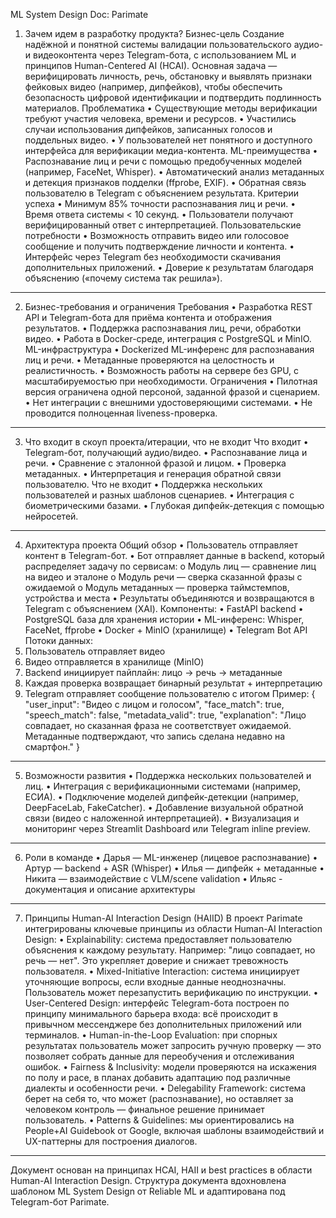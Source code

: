 ML System Design Doc: Parimate
1. Зачем идем в разработку продукта?
Бизнес-цель
Создание надёжной и понятной системы валидации пользовательского аудио- и видеоконтента через Telegram-бота, с использованием ML и принципов Human-Centered AI (HCAI). Основная задача — верифицировать личность, речь, обстановку и выявлять признаки фейковых видео (например, дипфейков), чтобы обеспечить безопасность цифровой идентификации и подтвердить подлинность материалов.
Проблематика
•	Существующие методы верификации требуют участия человека, времени и ресурсов.
•	Участились случаи использования дипфейков, записанных голосов и поддельных видео.
•	У пользователей нет понятного и доступного интерфейса для верификации медиа-контента.
ML-преимущества
•	Распознавание лиц и речи с помощью предобученных моделей (например, FaceNet, Whisper).
•	Автоматический анализ метаданных и детекция признаков подделки (ffprobe, EXIF).
•	Обратная связь пользователю в Telegram с объяснением результата.
Критерии успеха
•	Минимум 85% точности распознавания лиц и речи.
•	Время ответа системы < 10 секунд.
•	Пользователи получают верифицированный ответ с интерпретацией.
Пользовательские потребности
•	Возможность отправить видео или голосовое сообщение и получить подтверждение личности и контента.
•	Интерфейс через Telegram без необходимости скачивания дополнительных приложений.
•	Доверие к результатам благодаря объяснению («почему система так решила»).
________________________________________
2. Бизнес-требования и ограничения
Требования
•	Разработка REST API и Telegram-бота для приёма контента и отображения результатов.
•	Поддержка распознавания лиц, речи, обработки видео.
•	Работа в Docker-среде, интеграция с PostgreSQL и MinIO.
ML-инфраструктура
•	Dockerized ML-инференс для распознавания лиц и речи.
•	Метаданные проверяются на целостность и реалистичность.
•	Возможность работы на сервере без GPU, с масштабируемостью при необходимости.
Ограничения
•	Пилотная версия ограничена одной персоной, заданной фразой и сценарием.
•	Нет интеграции с внешними удостоверяющими системами.
•	Не проводится полноценная liveness-проверка.
________________________________________
3. Что входит в скоуп проекта/итерации, что не входит
Что входит
•	Telegram-бот, получающий аудио/видео.
•	Распознавание лица и речи.
•	Сравнение с эталонной фразой и лицом.
•	Проверка метаданных.
•	Интерпретация и генерация обратной связи пользователю.
Что не входит
•	Поддержка нескольких пользователей и разных шаблонов сценариев.
•	Интеграция с биометрическими базами.
•	Глубокая дипфейк-детекция с помощью нейросетей.
________________________________________
4. Архитектура проекта
Общий обзор
•	Пользователь отправляет контент в Telegram-бот.
•	Бот отправляет данные в backend, который распределяет задачу по сервисам:
o	Модуль лиц — сравнение лиц на видео и эталоне
o	Модуль речи — сверка сказанной фразы с ожидаемой
o	Модуль метаданных — проверка таймстемпов, устройства и места
•	Результаты объединяются и возвращаются в Telegram с объяснением (XAI).
Компоненты:
•	FastAPI backend
•	PostgreSQL база для хранения истории
•	ML-инференс: Whisper, FaceNet, ffprobe
•	Docker + MinIO (хранилище)
•	Telegram Bot API
Потоки данных:
1.	Пользователь отправляет видео
2.	Видео отправляется в хранилище (MinIO)
3.	Backend инициирует пайплайн: лицо → речь → метаданные
4.	Каждая проверка возвращает бинарный результат + интерпретацию
5.	Telegram отправляет сообщение пользователю с итогом
Пример:
{
  "user_input": "Видео с лицом и голосом",
  "face_match": true,
  "speech_match": false,
  "metadata_valid": true,
  "explanation": "Лицо совпадает, но сказанная фраза не соответствует ожидаемой. Метаданные подтверждают, что запись сделана недавно на смартфон."
}
________________________________________
5. Возможности развития
•	Поддержка нескольких пользователей и лиц.
•	Интеграция с верификационными системами (например, ЕСИА).
•	Подключение моделей дипфейк-детекции (например, DeepFaceLab, FakeCatcher).
•	Добавление визуальной обратной связи (видео с наложенной интерпретацией).
•	Визуализация и мониторинг через Streamlit Dashboard или Telegram inline preview.
________________________________________
6. Роли в команде
•	Дарья — ML-инженер (лицевое распознавание)
•	Артур — backend + ASR (Whisper)
•	Илья — дипфейк + метаданные
•	Никита — взаимодействие с VLM/scene validation
•	Ильяс - документация и описание архитектуры
________________________________________
7. Принципы Human-AI Interaction Design (HAIID)
В проект Parimate интегрированы ключевые принципы из области Human-AI Interaction Design:
•	Explainability: система предоставляет пользователю объяснения к каждому результату. Например: "лицо совпадает, но речь — нет". Это укрепляет доверие и снижает тревожность пользователя.
•	Mixed-Initiative Interaction: система инициирует уточняющие вопросы, если входные данные неоднозначны. Пользователь может перезапустить верификацию по инструкции.
•	User-Centered Design: интерфейс Telegram-бота построен по принципу минимального барьера входа: всё происходит в привычном мессенджере без дополнительных приложений или терминалов.
•	Human-in-the-Loop Evaluation: при спорных результатах пользователь может запросить ручную проверку — это позволяет собрать данные для переобучения и отслеживания ошибок.
•	Fairness & Inclusivity: модели проверяются на искажения по полу и расе, в планах добавить адаптацию под различные диалекты и особенности речи.
•	Delegability Framework: система берет на себя то, что может (распознавание), но оставляет за человеком контроль — финальное решение принимает пользователь.
•	Patterns & Guidelines: мы ориентировались на People+AI Guidebook от Google, включая шаблоны взаимодействий и UX-паттерны для построения диалогов.
________________________________________
Документ основан на принципах HCAI, HAII и best practices в области Human-AI Interaction Design. Структура документа вдохновлена шаблоном ML System Design от Reliable ML и адаптирована под Telegram-бот Parimate.
